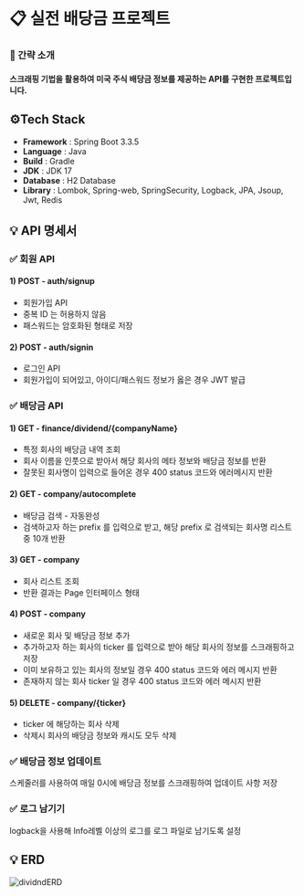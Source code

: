 # 📋 실전 배당금 프로젝트
### 📌 간략 소개
#### 스크래핑 기법을 활용하여 미국 주식 배당금 정보를 제공하는 API를 구현한 프로젝트입니다.

## ⚙Tech Stack
- **Framework** : Spring Boot 3.3.5
- **Language** : Java
- **Build** : Gradle
- **JDK** : JDK 17
- **Database** : H2 Database
- **Library** : Lombok, Spring-web, SpringSecurity, Logback, JPA, Jsoup, Jwt, Redis

## 💡 API 명세서
### ✅ 회원 API
#### 1) POST - auth/signup
- 회원가입 API
- 중복 ID 는 허용하지 않음
- 패스워드는 암호화된 형태로 저장

#### 2) POST - auth/signin
- 로그인 API
- 회원가입이 되어있고, 아이디/패스워드 정보가 옳은 경우 JWT 발급
  
### ✅ 배당금 API
#### 1) GET - finance/dividend/{companyName} 
- 특정 회사의 배당금 내역 조회
- 회사 이름을 인풋으로 받아서 해당 회사의 메타 정보와 배당금 정보를 반환
- 잘못된 회사명이 입력으로 들어온 경우 400 status 코드와 에러메시지 반환

#### 2) GET - company/autocomplete
- 배당금 검색 - 자동완성
- 검색하고자 하는 prefix 를 입력으로 받고, 해당 prefix 로 검색되는 회사명 리스트 중 10개 반환

#### 3) GET - company
- 회사 리스트 조회
- 반환 결과는 Page 인터페이스 형태

#### 4) POST - company
- 새로운 회사 및 배당금 정보 추가
- 추가하고자 하는 회사의 ticker 를 입력으로 받아 해당 회사의 정보를 스크래핑하고 저장
- 이미 보유하고 있는 회사의 정보일 경우 400 status 코드와 에러 메시지 반환
- 존재하지 않는 회사 ticker 일 경우 400 status 코드와 에러 메시지 반환

#### 5) DELETE - company/{ticker}
- ticker 에 해당하는 회사 삭제
- 삭제시 회사의 배당금 정보와 캐시도 모두 삭제


### ✅ 배당금 정보 업데이트
스케줄러를 사용하여 매일 0시에 배당금 정보를 스크래핑하여 업데이트 사항 저장

### ✅ 로그 남기기 
logback을 사용해 Info레벨 이상의 로그를 로그 파일로 남기도록 설정

## 💡 ERD
![dividndERD](https://github.com/user-attachments/assets/9a9452dc-640a-492b-88c4-7a770dfbc75b)


